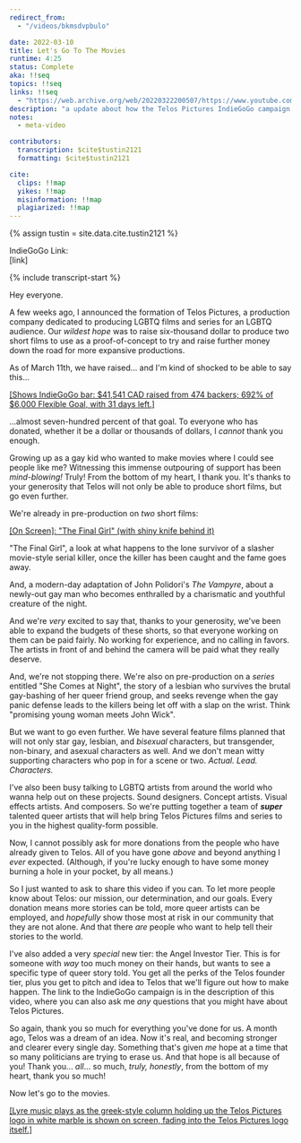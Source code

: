 ```yaml
---
redirect_from:
  - "/videos/bkmsdvpbulo"

date: 2022-03-10
title: Let's Go To The Movies
runtime: 4:25
status: Complete
aka: !!seq
topics: !!seq
links: !!seq
  - "https://web.archive.org/web/20220322200507/https://www.youtube.com/watch?v=bKmsDVPBUlo"
description: "a update about how the Telos Pictures IndieGoGo campaign is going after thirty days."
notes:
  - meta-video

contributors:
  transcription: $cite$tustin2121
  formatting: $cite$tustin2121

cite:
  clips: !!map
  yikes: !!map
  misinformation: !!map
  plagiarized: !!map
---
```

{% assign tustin = site.data.cite.tustin2121 %}

<compare>
<credits class="desc">

IndieGoGo Link:  
[link]

</credits>
</compare>

{% include transcript-start %}

<compare>
<james {% include timecode %}>

Hey everyone.

A few weeks ago, I announced the formation of Telos Pictures, a production company dedicated to producing LGBTQ films and series for an LGBTQ audience. Our *wildest hope* was to raise six-thousand dollar to produce two short films to use as a proof-of-concept to try and raise further money down the road for more expansive productions.

As of March 11th, we have raised... and I'm kind of shocked to be able to say this... 

<u>[Shows IndieGoGo bar: $41,541 CAD raised from 474 backers; 692% of $6,000 Flexible Goal, with 31 days left.]</u>

...almost seven-hundred percent of that goal. To everyone who has donated, whether it be a dollar or thousands of dollars, I *cannot* thank you enough.

</james>
<james {% include timecode %}>

Growing up as a gay kid who wanted to make movies where I could see people like me? Witnessing this immense outpouring of support has been *mind-blowing!* Truly! From the bottom of my heart, I thank you. It's thanks to your generosity that Telos will not only be able to produce short films, but go even further.

We're already in pre-production on *two* short films: 

<u>[On Screen]: "The Final Girl" (with shiny knife behind it)</u>

"The Final Girl", a look at what happens to the lone survivor of a slasher movie-style serial killer, once the killer has been caught and the fame goes away.

And, a modern-day adaptation of John Polidori's *The Vampyre*, about a newly-out gay man who becomes enthralled by a charismatic and youthful creature of the night. 

</james>
<james {% include timecode %}>

And we're *very* excited to say that, thanks to your generosity, we've been able to expand the budgets of these shorts, so that everyone working on them can be paid fairly. No working for experience, and no calling in favors. The artists in front of and behind the camera will be paid what they really deserve. 

And, we're not stopping there. We're also on pre-production on a *series* entitled "She Comes at Night", the story of a lesbian who survives the brutal gay-bashing of her queer friend group, and seeks revenge when the gay panic defense leads to the killers being let off with a slap on the wrist. Think "promising young woman meets John Wick".

</james>
<james {% include timecode %}>

But we want to go even further. We have several feature films planned that will not only star gay, lesbian, and *bisexual* characters, but transgender, non-binary, and asexual characters as well. And we don't mean witty supporting characters who pop in for a scene or two. *Actual. Lead. Characters.*

I've also been busy talking to LGBTQ artists from around the world who wanna help out on these projects. Sound designers. Concept artists. Visual effects artists. And composers. So we're putting together a team of ***super*** talented queer artists that will help bring Telos Pictures films and series to you in the highest quality-form possible.

</james>
<james {% include timecode %}>

<span stat:id="irony" id="if-you-got-money">Now, I cannot possibly ask for more donations from the people who have already given to Telos. All of you have gone *above* and beyond anything I *ever* expected. (Although, if you're lucky enough to have some money burning a hole in your pocket, by all means.)</span>

So I just wanted to ask to share this video if you can. To let more people know about Telos: our mission, our determination, and our goals. Every donation means more stories can be told, more queer artists can be employed, and *hopefully* show those most at risk in our community that they are not alone. And that there *are* people who want to help tell their stories to the world. 

</james>
<james {% include timecode %}>

I've also added a very *special* new tier: the Angel Investor Tier. This is for someone with *way* too much money on their hands, but wants to see a specific type of queer story told. You get all the perks of the Telos founder tier, plus you get to pitch and idea to Telos that we'll figure out how to make happen. The link to the IndieGoGo campaign is in the description of this video, where you can also ask me *any* questions that you might have about Telos Pictures. 

So again, thank you so much for everything you've done for us. A month ago, Telos was a dream of an idea. Now it's real, and becoming stronger and clearer every single day. Something that's given *me*  hope at a time that so many politicians are trying to erase us. And that hope is all because of you! Thank you... *all*... so much, *truly, honestly*, from the bottom of my heart, thank you so much!

</james>
<james {% include timecode %}>

Now let's go to the movies.

<u>[Lyre music plays as the greek-style column holding up the Telos Pictures logo in white marble is shown on screen, fading into the Telos Pictures logo itself.]</u>

</james>
</compare>

